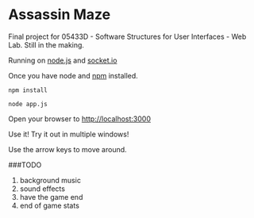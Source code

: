 Assassin Maze
==========

Final project for 05433D - Software Structures for User Interfaces - Web Lab. Still in the making.

Running on [node.js](http://nodejs.org/) and [socket.io](http://socket.io/)

Once you have node and [npm](http://npmjs.org/) installed.

`npm install`

`node app.js`

Open your browser to [http://localhost:3000](http://localhost:3000)

Use it! Try it out in multiple windows!

Use the arrow keys to move around.

###TODO 
1. background music
2. sound effects
3. have the game end
5. end of game stats
